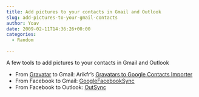 ```yaml
---
title: Add pictures to your contacts in Gmail and Outlook
slug: add-pictures-to-your-gmail-contacts
author: Yoav
date: 2009-02-11T14:36:26+00:00
categories:
  - Random

---
```

A few tools to add pictures to your contacts in Gmail and Outlook

  * From [Gravatar][1] to Gmail: Arikfr&#8217;s [Gravatars to Google Contacts Importer][2]
  * From Facebook to Gmail: [GoogleFacebookSync][3]
  * From Facebook to Outlook: [OutSync][4]

 [1]: http://gravatar.com
 [2]: http://www.arikfr.com/blog/gravats-to-google-contacts-importer.html
 [3]: http://www.koushikdutta.com/2008/10/synchronizing-google-and-facebook.html
 [4]: http://www.melsam.com/outsync/